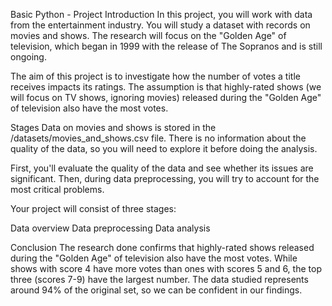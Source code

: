 Basic Python - Project
Introduction
In this project, you will work with data from the entertainment industry. You will study a dataset with records on movies and shows. The research will focus on the "Golden Age" of television, which began in 1999 with the release of The Sopranos and is still ongoing.

The aim of this project is to investigate how the number of votes a title receives impacts its ratings. The assumption is that highly-rated shows (we will focus on TV shows, ignoring movies) released during the "Golden Age" of television also have the most votes.

Stages
Data on movies and shows is stored in the /datasets/movies_and_shows.csv file. There is no information about the quality of the data, so you will need to explore it before doing the analysis.

First, you'll evaluate the quality of the data and see whether its issues are significant. Then, during data preprocessing, you will try to account for the most critical problems.

Your project will consist of three stages:

Data overview
Data preprocessing
Data analysis

Conclusion
The research done confirms that highly-rated shows released during the "Golden Age" of television also have the most votes. While shows with score 4 have more votes than ones with scores 5 and 6, the top three (scores 7-9) have the largest number. The data studied represents around 94% of the original set, so we can be confident in our findings.
